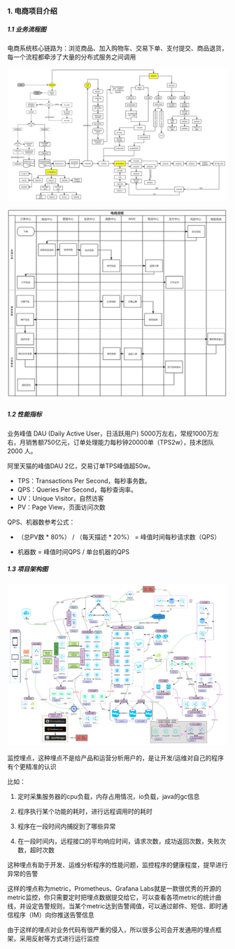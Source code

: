### 1. 电商项目介绍

##### 1.1 业务流程图

电商系统核心链路为：浏览商品、加入购物车、交易下单、支付提交、商品退货，每一个流程都牵涉了大量的分布式服务之间调用

![image-20220216150718730](images/image-20220216150718730.png)

![image-20220216150732686](images/image-20220216145544689.png)





##### 1.2 性能指标

业务峰值 DAU (Daily Active User，日活跃用户) 5000万左右，常规1000万左右，月销售额750亿元，订单处理能力每秒钟20000单（TPS2w），技术团队 2000 人。

阿里天猫的峰值DAU 2亿，交易订单TPS峰值超50w。

- TPS：Transactions Per Second，每秒事务数。
- QPS：Queries Per Second，每秒查询率。
- UV：Unique Visitor，自然访客
- PV：Page View，页面访问次数

QPS、机器数参考公式：

- （总PV数 * 80%） / （每天描述 * 20%） = 峰值时间每秒请求数（QPS）

- 机器数 = 峰值时间QPS / 单台机器的QPS



##### 1.3 项目架构图

![image-20220216150905156](images/image-20220216150905156.png)

监控埋点，这种埋点不是给产品和运营分析用户的，是让开发/运维对自己的程序有个更精准的认识

比如：

1. 定时采集服务器的cpu负载，内存占用情况，io负载，java的gc信息

2. 程序执行某个功能的耗时，进行远程调用时的耗时

3. 程序在一段时间内捕捉到了哪些异常

4. 在一段时间内，远程接口的平均响应时间，请求次数，成功返回次数，失败次数，超时次数

这种埋点有助于开发、运维分析程序的性能问题，监控程序的健康程度，提早进行异常的告警

这样的埋点称为metric，Prometheus、Grafana Labs就是一款很优秀的开源的metric监控，你只需要定时把埋点数据提交给它，可以查看各项metric的统计曲线，并设定告警规则，当某个metric达到告警阈值，可以通过邮件、短信、即时通信程序（IM）向你推送告警信息

由于这样的埋点对业务代码有很严重的侵入，所以很多公司会开发通用的埋点框架，采用反射等方式进行运行监控

